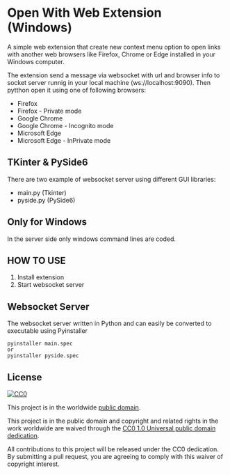 
# Open With Web Extension (Windows)

A simple web extension that create new context menu option to open links with another web browsers like
Firefox, Chrome or Edge installed in your Windows computer.


The extension send a message via websocket with url and browser info to socket server runnig in your local machine
(ws://localhost:9090). Then pytthon open it using one of following browsers:

- Firefox
- Firefox - Private mode
- Google Chrome
- Google Chrome - Incognito mode
- Microsoft Edge
- Microsoft Edge - InPrivate mode

## TKinter & PySide6

There are two example of websocket server using different GUI libraries:
- main.py (Tkinter)
- pyside.py (PySide6)

## Only for Windows

In the server side only windows command lines are coded.


## HOW TO USE

1. Install extension
2. Start websocket server 

## Websocket Server

The websocket server written in Python and can easily be converted to executable using Pyinstaller
    
    pyinstaller main.spec
    or
    pyinstaller pyside.spec

## License ##

[![CC0](https://licensebuttons.net/p/zero/1.0/88x31.png)](https://creativecommons.org/publicdomain/zero/1.0/)

This project is in the worldwide [public domain](LICENSE).

This project is in the public domain and copyright and related rights in the work worldwide are waived through the [CC0 1.0 Universal public domain dedication](https://creativecommons.org/publicdomain/zero/1.0/).

All contributions to this project will be released under the CC0 dedication. By submitting a pull request, you are agreeing to comply with this waiver of copyright interest.